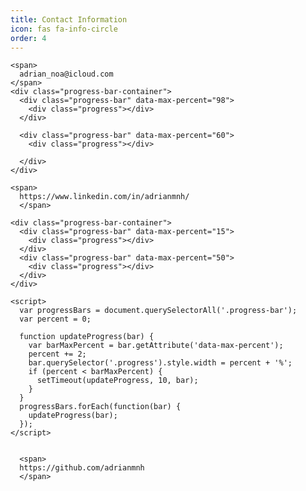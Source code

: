 ```yaml
---
title: Contact Information
icon: fas fa-info-circle
order: 4
---
```







  <head>
    <style>
      .progress-bar {
        width: 100%;
        height: 20px;
        background-color: #ddd;
        position: relative;
        float: left;
        margin: 1%;
      }
      .progress {
        width: 0%;
        height: 100%;
        background-color: #4CAF50;
        position: absolute;
        top: 0;
        left: 0;
        transition: width 1s;
        border-radius: 0px;
      }
    </style>
  </head>
  <body>

    <span>
      adrian_noa@icloud.com
    </span>
    <div class="progress-bar-container">
      <div class="progress-bar" data-max-percent="98">
        <div class="progress"></div>
      </div>

      <div class="progress-bar" data-max-percent="60">
        <div class="progress"></div>

      </div>
    </div>

    <span>
      https://www.linkedin.com/in/adrianmnh/
      </span>

    <div class="progress-bar-container">
      <div class="progress-bar" data-max-percent="15">
        <div class="progress"></div>
      </div>
      <div class="progress-bar" data-max-percent="50">
        <div class="progress"></div>
      </div>
    </div>

    <script>
      var progressBars = document.querySelectorAll('.progress-bar');
      var percent = 0;

      function updateProgress(bar) {
        var barMaxPercent = bar.getAttribute('data-max-percent');
        percent += 2;
        bar.querySelector('.progress').style.width = percent + '%';
        if (percent < barMaxPercent) {
          setTimeout(updateProgress, 10, bar);
        }
      }
      progressBars.forEach(function(bar) {
        updateProgress(bar);
      });
    </script>


      <span>
      https://github.com/adrianmnh   
      </span>
  </body>
